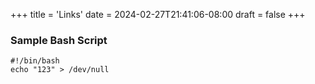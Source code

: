+++
title = 'Links'
date = 2024-02-27T21:41:06-08:00
draft = false
+++
### Sample Bash Script
```
#!/bin/bash
echo "123" > /dev/null
```
